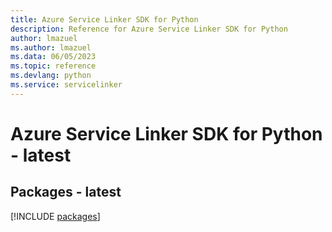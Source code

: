 ```yaml
---
title: Azure Service Linker SDK for Python
description: Reference for Azure Service Linker SDK for Python
author: lmazuel
ms.author: lmazuel
ms.data: 06/05/2023
ms.topic: reference
ms.devlang: python
ms.service: servicelinker
---
```

# Azure Service Linker SDK for Python - latest
## Packages - latest
[!INCLUDE [packages](service-linker-index.md)]
